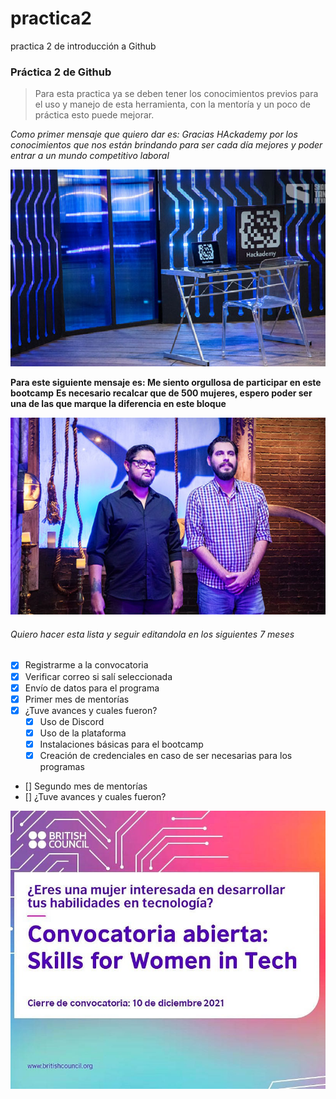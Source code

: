 # practica2
practica 2 de introducción a Github

### Práctica 2 de Github
> Para esta practica ya se deben tener los conocimientos previos
> para el uso y manejo de esta herramienta, con la mentoría y un poco de práctica esto puede mejorar.

*Como primer mensaje que quiero dar es: Gracias HAckademy por los conocimientos que nos están brindando*
*para ser cada día mejores y poder entrar a un mundo competitivo laboral*

![hackademy](img/Hackademy01.jpg)

**Para este siguiente mensaje es: Me siento orgullosa de participar en este bootcamp**
**Es necesario recalcar que de 500 mujeres, espero poder ser una de las que marque la diferencia en este bloque**

![CEO](img/imagen.jpg)


###### Quiero hacer esta lista y seguir editandola en los siguientes 7 meses
- [X] Registrarme a la convocatoria
- [X] Verificar correo si salí seleccionada
- [X] Envío de datos para el programa
- [X] Primer mes de mentorías
- [X] ¿Tuve avances y cuales fueron?
    - [X] Uso de Discord
    - [X] Uso de la plataforma
    - [X] Instalaciones básicas para el bootcamp
    - [X] Creación de credenciales en caso de ser necesarias para los programas
- [] Segundo mes de mentorías 
- [] ¿Tuve avances y cuales fueron?


![SFWIT](img/257638488_278172097571614_7035718991681713362_n.jpg)
